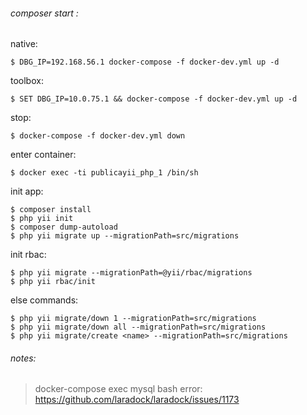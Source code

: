 ###### composer start :

native: 

	$ DBG_IP=192.168.56.1 docker-compose -f docker-dev.yml up -d
toolbox:

	$ SET DBG_IP=10.0.75.1 && docker-compose -f docker-dev.yml up -d
stop:

	$ docker-compose -f docker-dev.yml down
enter container:

    $ docker exec -ti publicayii_php_1 /bin/sh
init app:

    $ composer install
    $ php yii init
    $ composer dump-autoload
    $ php yii migrate up --migrationPath=src/migrations
    
init rbac:

    $ php yii migrate --migrationPath=@yii/rbac/migrations
    $ php yii rbac/init
    
else commands:

    $ php yii migrate/down 1 --migrationPath=src/migrations
    $ php yii migrate/down all --migrationPath=src/migrations
    $ php yii migrate/create <name> --migrationPath=src/migrations
    
    
###### notes:

> docker-compose exec mysql bash error:  https://github.com/laradock/laradock/issues/1173